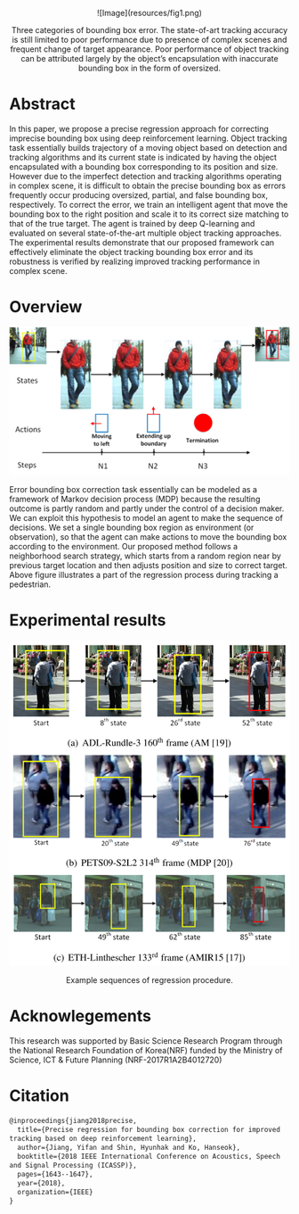 <p align="center">
![Image](resources/fig1.png)
</p>
<p align="center">
Three categories of bounding box error. The state-of-art tracking accuracy is still limited to poor performance due to presence of complex scenes and frequent change of target appearance. Poor performance of object tracking can be attributed largely by the object’s encapsulation with inaccurate bounding box in the form of oversized.
</p>

# Abstract

In this paper, we propose a precise regression approach for correcting imprecise bounding box using deep reinforcement learning. Object tracking task essentially builds trajectory of a moving object based on detection and tracking algorithms and its current state is indicated by having the object encapsulated with a bounding box corresponding to its position and size. However due to the imperfect detection and tracking algorithms operating in complex scene, it is difficult to obtain the precise bounding box as errors frequently occur producing oversized, partial, and false bounding box, respectively. To correct the error, we train an intelligent agent that move the bounding box to the right position and scale it to its correct size matching to that of the true target. The agent is trained by deep Q-learning and evaluated on several state-of-the-art multiple object tracking approaches. The experimental results demonstrate that our proposed framework can effectively eliminate the object tracking bounding box error and its robustness is verified by realizing improved tracking performance in complex scene.

# Overview

![Image](resources/fig2.png)
<p align="center">

</p>

Error bounding box correction task essentially can be modeled as a framework of Markov decision process (MDP) because the resulting outcome is partly random and partly under the control of a decision maker.  We can exploit this hypothesis to model an agent to make the sequence of decisions. We set a single bounding box region as environment (or observation), so that the agent can make actions to move the bounding box according to the environment. Our proposed method follows a neighborhood search strategy, which starts from a random region near by previous target location and then adjusts position and size to correct target. Above figure illustrates a part of the regression process during tracking a pedestrian.

# Experimental results
![Image](resources/fig3.png)
<p align="center">
Example sequences of regression procedure.
</p>

# Acknowlegements
This research was supported by Basic Science Research Program through the National Research Foundation of Korea(NRF) funded by the Ministry of Science, ICT & Future Planning (NRF-2017R1A2B4012720)

# Citation
```
@inproceedings{jiang2018precise,
  title={Precise regression for bounding box correction for improved tracking based on deep reinforcement learning},
  author={Jiang, Yifan and Shin, Hyunhak and Ko, Hanseok},
  booktitle={2018 IEEE International Conference on Acoustics, Speech and Signal Processing (ICASSP)},
  pages={1643--1647},
  year={2018},
  organization={IEEE}
}
```
